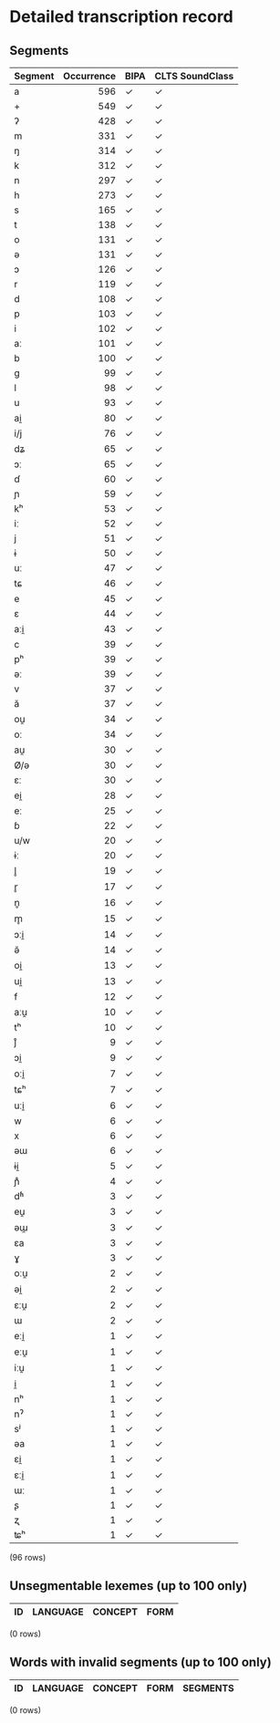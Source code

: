 
# Detailed transcription record

## Segments

| Segment | Occurrence | BIPA | CLTS SoundClass |
|:----------|-------------:|:-------|:------------------|
| a | 596 | ✓ | ✓ |
| + | 549 | ✓ | ✓ |
| ʔ | 428 | ✓ | ✓ |
| m | 331 | ✓ | ✓ |
| ŋ | 314 | ✓ | ✓ |
| k | 312 | ✓ | ✓ |
| n | 297 | ✓ | ✓ |
| h | 273 | ✓ | ✓ |
| s | 165 | ✓ | ✓ |
| t | 138 | ✓ | ✓ |
| o | 131 | ✓ | ✓ |
| ə | 131 | ✓ | ✓ |
| ɔ | 126 | ✓ | ✓ |
| r | 119 | ✓ | ✓ |
| d | 108 | ✓ | ✓ |
| p | 103 | ✓ | ✓ |
| i | 102 | ✓ | ✓ |
| aː | 101 | ✓ | ✓ |
| b | 100 | ✓ | ✓ |
| g | 99 | ✓ | ✓ |
| l | 98 | ✓ | ✓ |
| u | 93 | ✓ | ✓ |
| ai̯ | 80 | ✓ | ✓ |
| i/j | 76 | ✓ | ✓ |
| dʑ | 65 | ✓ | ✓ |
| ɔː | 65 | ✓ | ✓ |
| ɗ | 60 | ✓ | ✓ |
| ɲ | 59 | ✓ | ✓ |
| kʰ | 53 | ✓ | ✓ |
| iː | 52 | ✓ | ✓ |
| j | 51 | ✓ | ✓ |
| ɨ | 50 | ✓ | ✓ |
| uː | 47 | ✓ | ✓ |
| tɕ | 46 | ✓ | ✓ |
| e | 45 | ✓ | ✓ |
| ɛ | 44 | ✓ | ✓ |
| aːi̯ | 43 | ✓ | ✓ |
| c | 39 | ✓ | ✓ |
| pʰ | 39 | ✓ | ✓ |
| əː | 39 | ✓ | ✓ |
| v | 37 | ✓ | ✓ |
| ă | 37 | ✓ | ✓ |
| ou̯ | 34 | ✓ | ✓ |
| oː | 34 | ✓ | ✓ |
| au̯ | 30 | ✓ | ✓ |
| Ø/ə | 30 | ✓ | ✓ |
| ɛː | 30 | ✓ | ✓ |
| ei̯ | 28 | ✓ | ✓ |
| eː | 25 | ✓ | ✓ |
| ɓ | 22 | ✓ | ✓ |
| u/w | 20 | ✓ | ✓ |
| ɨː | 20 | ✓ | ✓ |
| l̥ | 19 | ✓ | ✓ |
| r̥ | 17 | ✓ | ✓ |
| n̥ | 16 | ✓ | ✓ |
| m̥ | 15 | ✓ | ✓ |
| ɔːi̯ | 14 | ✓ | ✓ |
| ə̆ | 14 | ✓ | ✓ |
| oi̯ | 13 | ✓ | ✓ |
| ui̯ | 13 | ✓ | ✓ |
| f | 12 | ✓ | ✓ |
| aːu̯ | 10 | ✓ | ✓ |
| tʰ | 10 | ✓ | ✓ |
| j̊ | 9 | ✓ | ✓ |
| ɔi̯ | 9 | ✓ | ✓ |
| oːi̯ | 7 | ✓ | ✓ |
| tɕʰ | 7 | ✓ | ✓ |
| uːi̯ | 6 | ✓ | ✓ |
| w | 6 | ✓ | ✓ |
| x | 6 | ✓ | ✓ |
| əɯ | 6 | ✓ | ✓ |
| ɨi̯ | 5 | ✓ | ✓ |
| ɲ̊ | 4 | ✓ | ✓ |
| dʱ | 3 | ✓ | ✓ |
| eu̯ | 3 | ✓ | ✓ |
| əɯ̯ | 3 | ✓ | ✓ |
| ɛa | 3 | ✓ | ✓ |
| ɣ | 3 | ✓ | ✓ |
| oːu̯ | 2 | ✓ | ✓ |
| əi̯ | 2 | ✓ | ✓ |
| ɛːu̯ | 2 | ✓ | ✓ |
| ɯ | 2 | ✓ | ✓ |
| eːi̯ | 1 | ✓ | ✓ |
| eːu̯ | 1 | ✓ | ✓ |
| iːu̯ | 1 | ✓ | ✓ |
| i̯ | 1 | ✓ | ✓ |
| nʰ | 1 | ✓ | ✓ |
| nˀ | 1 | ✓ | ✓ |
| sʲ | 1 | ✓ | ✓ |
| əa | 1 | ✓ | ✓ |
| ɛi̯ | 1 | ✓ | ✓ |
| ɛːi̯ | 1 | ✓ | ✓ |
| ɯː | 1 | ✓ | ✓ |
| ʂ | 1 | ✓ | ✓ |
| ʐ | 1 | ✓ | ✓ |
| ʨʰ | 1 | ✓ | ✓ |

(96 rows)



## Unsegmentable lexemes (up to 100 only)

| ID | LANGUAGE | CONCEPT | FORM |
|------|------------|-----------|--------|

(0 rows)



## Words with invalid segments (up to 100 only)

| ID | LANGUAGE | CONCEPT | FORM | SEGMENTS |
|------|------------|-----------|--------|------------|

(0 rows)


